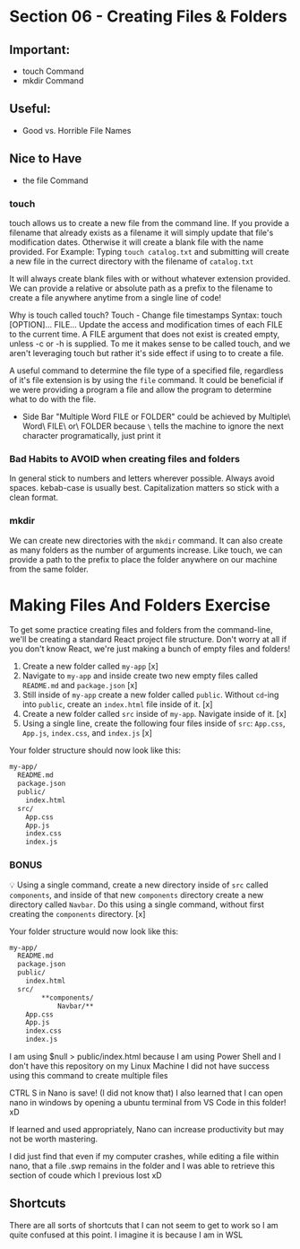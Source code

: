 # Section 06 - Creating Files & Folders

## Important:
- touch Command
- mkdir Command
## Useful: 
- Good vs. Horrible File Names
## Nice to Have
- the file Command

### touch 
touch allows us to create a new file from the command line. If you provide a filename that already exists as a filename it will simply update that file's modification dates. Otherwise it will create a blank file with the name provided. 
For Example: Typing `touch catalog.txt` and submitting will create a new file in the currect directory with the filename of `catalog.txt`

It will always create blank files with or without whatever extension provided.
We can provide a relative or absolute path as a prefix to the filename to create a file anywhere anytime from a single line of code!

Why is touch called touch?
Touch - Change file timestamps
Syntax: touch [OPTION]... FILE...
Update the access and modification times of each FILE to the current time.
A FILE argument that does not exist is created empty, unless -c or -h is supplied.
To me it makes sense to be called touch, and we aren't leveraging touch but rather it's side effect if using to to create a file.

A useful command to determine the file type of a specified file, regardless of it's file extension is by using the `file` command.
It could be beneficial if we were providing a program a file and allow the program to determine what to do with the file.

- Side Bar
    "Multiple Word FILE or FOLDER" could be achieved by Multiple\ Word\ FILE\ or\ FOLDER because `\` tells the machine to ignore the next character programatically, just print it 

### Bad Habits to AVOID when creating files and folders
In general stick to numbers and letters wherever possible. Always avoid spaces. kebab-case is usually best.
Capitalization matters so stick with a clean format.

### mkdir
We can create new directories with the `mkdir` command. It can also create as many folders as the number of arguments increase. Like touch, we can provide a path to the prefix to place the folder anywhere on our machine from the same folder.

# Making Files And Folders Exercise

To get some practice creating files and folders from the command-line, we'll be creating a standard React project file structure.  Don't worry at all if you don't know React, we're just making a bunch of empty files and folders!  

1. Create a new folder called `my-app` [x]
2. Navigate to `my-app` and inside create two new empty files called `README.md` and `package.json` [x]
3. Still inside of `my-app` create a new folder called `public`. Without `cd`-ing into `public`, create an `index.html` file inside of it. [x]
4. Create a new folder called `src` inside of `my-app`.  Navigate inside of it. [x]
5. Using a single line, create the following four files inside of `src`: `App.css`, `App.js`, `index.css`, and `index.js` [x]

Your folder structure should now look like this:

```bash
my-app/
  README.md
  package.json
  public/
    index.html
  src/
    App.css
    App.js
    index.css
    index.js
```

### BONUS
💡 Using a single command, create a new directory inside of `src` called `components`, and inside of that new `components` directory create a new directory called `Navbar`.   Do this using a single command, without first creating the `components` directory. [x]

Your folder structure would now look like this:

```bash
my-app/
  README.md
  package.json
  public/
    index.html
  src/
		**components/
			Navbar/**
    App.css
    App.js
    index.css
    index.js
```

I am using  $null > public/index.html because I am using Power Shell and I don't have this repository on my Linux Machine
I did not have success using this command to create multiple files

CTRL S in Nano is save! (I did not know that)
I also learned that I can open nano in windows by opening a ubuntu terminal from VS Code in this folder! xD

If learned and used appropriately, Nano can increase productivity but may not be worth mastering.

I did just find that even if my computer crashes, while editing a file within nano, that a file .swp remains in the folder and I was able to retrieve this section of coude which I previous lost xD

## Shortcuts

There are all sorts of shortcuts that I can not seem to get to work so I am quite confused at this point. I imagine it is because I am in WSL